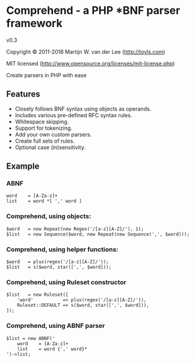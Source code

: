 Comprehend - a PHP *BNF parser framework
========================================
v0.3

Copyright &copy; 2011-2018 Martijn W. van der Lee (http://toyls.com)

MIT licensed (http://www.opensource.org/licenses/mit-license.php)

Create parsers in PHP with ease

Features
--------
 -	Closely follows BNF syntax using objects as operands.
 -  Includes various pre-defined RFC syntax rules.
 -	Whitespace skipping.
 -	Support for tokenizing.
 -  Add your own custom parsers.
 -  Create full sets of rules.
 -	Optional case (in)sensitivity.

Example
-------
### ABNF
    word	= [A-Za-z]+
    list	= word *[ ',' word ]    
### Comprehend, using objects:
    $word	= new Repeat(new Regex('/[a-z][A-Z]/'), 1);
    $list	= new Sequence($word, new Repeat(new Sequence(',', $word)));
### Comprehend, using helper functions:
    $word	= plus(regex('/[a-z][A-Z]/'));
    $list	= s($word, star([',', $word]));
### Comprehend, using Ruleset constructor
    $list   = new Ruleset([
        'word'           => plus(regex('/[a-z][A-Z]/')), 
        Ruleset::DEFAULT => s($word, star([',', $word])),
    ]);
### Comprehend, using ABNF parser
    $list = new ABNF('
        word	= [A-Za-z]+
        list	= word {',' word}*    
    ')->list;